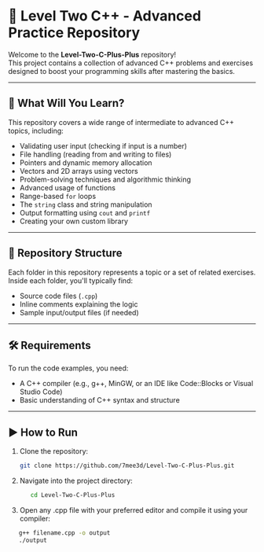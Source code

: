 # 🚀 Level Two C++ - Advanced Practice Repository

Welcome to the **Level-Two-C-Plus-Plus** repository!  
This project contains a collection of advanced C++ problems and exercises designed to boost your programming skills after mastering the basics.

---

## 🧠 What Will You Learn?

This repository covers a wide range of intermediate to advanced C++ topics, including:

- Validating user input (checking if input is a number)
- File handling (reading from and writing to files)
- Pointers and dynamic memory allocation
- Vectors and 2D arrays using vectors
- Problem-solving techniques and algorithmic thinking
- Advanced usage of functions
- Range-based `for` loops
- The `string` class and string manipulation
- Output formatting using `cout` and `printf`
- Creating your own custom library

---

## 📁 Repository Structure

Each folder in this repository represents a topic or a set of related exercises. Inside each folder, you'll typically find:

- Source code files (`.cpp`)
- Inline comments explaining the logic
- Sample input/output files (if needed)

---

## 🛠 Requirements

To run the code examples, you need:

- A C++ compiler (e.g., g++, MinGW, or an IDE like Code::Blocks or Visual Studio Code)
- Basic understanding of C++ syntax and structure

---

## ▶️ How to Run

1. Clone the repository:
   ```bash
   git clone https://github.com/7mee3d/Level-Two-C-Plus-Plus.git

2. Navigate into the project directory:
   ```bash
      cd Level-Two-C-Plus-Plus

3. Open any .cpp file with your preferred editor and compile it using your compiler:
```bash
   g++ filename.cpp -o output
   ./output




